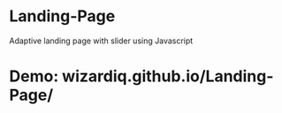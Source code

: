 # Landing-Page

Adaptive landing page with slider using Javascript

# Demo: wizardiq.github.io/Landing-Page/
